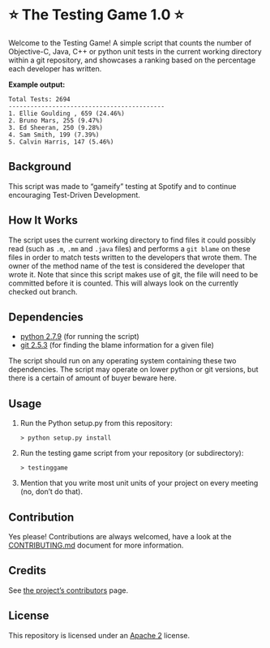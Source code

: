 # :star: The Testing Game 1.0 :star:

Welcome to the Testing Game! A simple script that counts the number of Objective-C, Java, C++ or python unit tests in the current working directory within a git repository, and showcases a ranking based on the percentage each developer has written.

**Example output:**

```shell
Total Tests: 2694
-------------------------------------------
1. Ellie Goulding , 659 (24.46%)
2. Bruno Mars, 255 (9.47%)
3. Ed Sheeran, 250 (9.28%)
4. Sam Smith, 199 (7.39%)
5. Calvin Harris, 147 (5.46%)

```

## Background

This script was made to “gameify” testing at Spotify and to continue encouraging Test-Driven Development. 

## How It Works

The script uses the current working directory to find files it could possibly read (such as `.m`, `.mm` and `.java` files) and performs a `git blame` on these files in order to match tests written to the developers that wrote them. 
The owner of the method name of the test is considered the developer that wrote it.
Note that since this script makes use of git, the file will need to be committed before it is counted. This will always look on the currently checked out branch.

## Dependencies

* [python 2.7.9](https://www.python.org/downloads/release/python-2710/) (for running the script)
* [git 2.5.3](https://git-scm.com/) (for finding the blame information for a given file)

The script should run on any operating system containing these two dependencies. The script may operate on lower python or git versions, but there is a certain of amount of buyer beware here.

## Usage

1. Run the Python setup.py from this repository:

    ```shell
    > python setup.py install
    ```

2. Run  the testing game script from your repository (or subdirectory):

    ```shell
    > testinggame
    ```

3. Mention that you write most unit units of your project on every meeting (no, don’t do that).


## Contribution

Yes please! Contributions are always welcomed, have a look at the [CONTRIBUTING.md](https://github.com/spotify/testing-game/blob/master/CONTRIBUTING.md) document for more information.

## Credits

See [the project’s contributors](https://github.com/spotify/testing-game/graphs/contributors) page.

## License

This repository is licensed under an [Apache 2](http://www.apache.org/licenses/LICENSE-2.0) license. 
